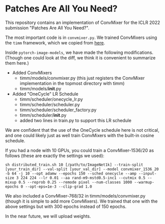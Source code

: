 # Patches Are All You Need?

This repository contains an implementation of ConvMixer for the ICLR 2022 submission "Patches Are All You Need?".

The most important code is in `convmixer.py`. We trained ConvMixers using the `timm` framework, which we copied from [here](http://github.com/rwightman/pytorch-image-models).

Inside `pytorch-image-models`, we have made the following modifications. (Though one could look at the diff, we think it is convenient to summarize them here.)

- Added ConvMixers
  - timm/models/convmixer.py (this just registers the ConvMixer implementation in the topmost directory with timm)
  - timm/models/__init__.py
- Added "OneCycle" LR Schedule
  - timm/scheduler/onecycle_lr.py
  - timm/scheduler/scheduler.py
  - timm/scheduler/scheduler_factory.py
  - timm/scheduler/__init__.py
  - added two lines in train.py to support this LR schedule

We are confident that the use of the OneCycle schedule here is not critical, and one could likely just as well
train ConvMixers with the built-in cosine schedule.

If you had a node with 10 GPUs, you could train a ConvMixer-1536/20 as follows (these are exactly the settings we used):

```
sh distributed_train.sh 10 [/path/to/ImageNet1k] --train-split [your_train_dir] --val-split [your_val_dir] --model convmixer_1536_20 -b 64 -j 10 --opt adamw --epochs 150 --sched onecycle --amp --input-size 3 224 224 --lr 0.01 --aa rand-m9-mstd0.5-inc1 --cutmix 0.5 --mixup 0.5 --reprob 0.25 --remode pixel --num-classes 1000 --warmup-epochs 0 --opt-eps=1e-3 --clip-grad 1.0
```

We also included a ConvMixer-768/32 in timm/models/convmixer.py (though it is simple to add more ConvMixers). We trained that one with the above settings but with 300 epochs instead of 150 epochs.

In the near future, we will upload weights.
